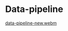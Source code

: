 # Data-pipeline
[data-pipeline-new.webm](https://github.com/ron-ait/Data-pipeline/assets/100356208/26bfac4d-0f7e-439c-aa8d-490448742aad)

